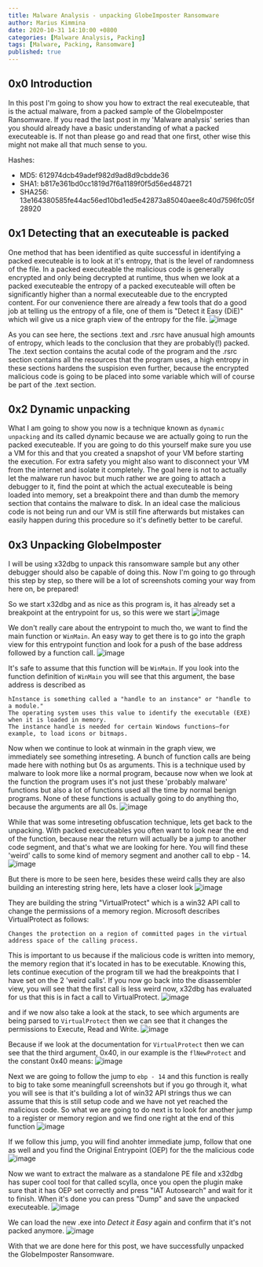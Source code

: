 ```yaml
---
title: Malware Analysis - unpacking GlobeImposter Ransomware
author: Marius Kimmina
date: 2020-10-31 14:10:00 +0800
categories: [Malware Analysis, Packing]
tags: [Malware, Packing, Ransomware]
published: true
---
```


## 0x0 Introduction
In this post I'm going to show you how to extract the real executeable, that is the actual malware, from a packed sample of the GlobeImposter Ransomware.
If you read the last post in my 'Malware analysis' series than you should already have a basic understanding of what a packed executeable is.
If not than please go and read that one first, other wise this might not make all that much sense to you.

Hashes:
* MD5: 612974dcb49adef982d9ad8d9cbdde36
* SHA1: b817e361bd0cc1819d7f6a1189f0f5d56ed48721
* SHA256: 13e164380585fe44ac56ed10bd1ed5e42873a85040aee8c40d7596fc05f28920

## 0x1 Detecting that an executeable is packed
One method that has been identified as quite successful in identifying a packed executeable is to look at it's entropy, that is the level of randomness of the file.
In a packed executeable the malicious code is generally encrypted and only being decrypted at runtime, thus when we look at a packed executeable the entropy of a
packed executeable will often be significantly higher than a normal executeable due to the encrypted content.
For our convenience there are already a few tools that do a good job at telling us the entropy of a file, one of them is "Detect it Easy (DiE)" which wil give us a
nice graph view of the entropy for  the file.
![image](/images/malware/globeImposter/entropy.png "entropy")

As you can see here, the sections .text and .rsrc have anusual high amounts of entropy, which leads to the conclusion that they are probably(!) packed.
The .text section contains the acutal code of the program and the .rsrc section contains all the resources that the program uses, a high entropy in these sections
hardens the suspision even further, because the encrypted malicious code is going to be placed into some variable which will of course be part of the .text section.


## 0x2 Dynamic unpacking
What I am going to show you now is a technique known as `dynamic unpacking` and its called dynamic because we are actually going to run the packed executeable.
If you are going to do this yourself make sure you use a VM for this and that you created a snapshot of your VM before starting the execution. For extra safety
you might also want to disconnect your VM from the internet and isolate it completely. The goal here is not to actually let the malware run havoc but much rather
we are going to attach a debugger to it, find the point at which the actual executeable is being loaded into memory, set a breakpoint there and than dumb the
memory section that contains the malware to disk. In an ideal case the malicious code is not being run and our VM is still fine afterwards but mistakes can
easily happen during this procedure so it's definetly better to be careful.

## 0x3 Unpacking GlobeImposter
I will be using x32dbg to unpack this ransomware sample but any other debugger should also be capable of doing this.
Now I'm going to go through this step by step, so there will be a lot of screenshots coming your way from here on, be prepared!

So we start x32dbg and as nice as this program is, it has already set a breakpoint at the entrypoint for us, so this were we start
![image](/images/malware/globeImposter/entrypoint.png "entrypoint")

We don't really care about the entrypoint to much tho, we want to find the main function or `WinMain`.
An easy way to get there is to go into the graph view for this entrypoint function and look for a push of the base address followed by a function call.
![image](/images/malware/globeImposter/find-winmain.png "winmain")

It's safe to assume that this function will be `WinMain`. If you look into the function definition of `WinMain` you will see that this argument, the base address is described as

```
hInstance is something called a "handle to an instance" or "handle to a module."
The operating system uses this value to identify the executable (EXE) when it is loaded in memory.
The instance handle is needed for certain Windows functions—for example, to load icons or bitmaps.
```

Now when we continue to look at winmain in the graph view, we immediately see something intreseting. A bunch of function calls are being made here with nothing but 0s as arguments.
This is a technique used by malware to look more like a normal program, because now when we look at the function the program uses it's not just these 'probably malware' functions but
also a lot of functions used all the time by normal benign programs. None of these functions is actually going to do anything tho, because the arguments are all 0s.
![image](/images/malware/globeImposter/useless-functions.png "useless functions")

While that was some intreseting obfuscation technique, lets get back to the unpacking. With packed executeables you often want to look near the end of the function, because near the return
will actually be a jump to another code segment, and that's what we are looking for here.
You will find these 'weird' calls to some kind of memory segment and another call to ebp - 14.
![image](/images/malware/globeImposter/weird-function-call.png "weird calls")

But there is more to be seen here, besides these weird calls they are also building an interesting string here, lets have a closer look
![image](/images/malware/globeImposter/virtualprotect-stack-string.png "VirtualProtect Stack String")

They are building the string "VirtualProtect" which is a win32 API call to change the permissions of a memory region. Microsoft describes VirtualProtect as follows:
```
Changes the protection on a region of committed pages in the virtual address space of the calling process.
```

This is important to us because if the malicious code is written into memory, the memory region that it's located in has to be executable.
Knowing this, lets continue execution of the program till we had the breakpoints that I have set on the 2 'weird calls'. If you now go back into
the disassembler view, you will see that the first call is less weird now, x32dbg has evaluated for us that this is in fact a call to VirtualProtect.
![image](/images/malware/globeImposter/virtualprotect-evaluated.png "VirtualProtect evaluated")

and if we now also take a look at the stack, to see which arguments are being parsed to `VirtualProtect` then we can see that it changes the permissions to Execute, Read and Write.
![image](/images/malware/globeImposter/virtualprotect-arguments.png "VirtualProtect arguments")

Because if we look at the documentation for `VirtualProtect` then we can see that the third argument, 0x40, in our example is the `flNewProtect` and the constant 0x40 means:
![image](/images/malware/globeImposter/virtualprotect-constants.png "VirtualProtect constants")

Next we are going to follow the jump to `ebp - 14` and this function is really to big to take some meaningfull screenshots but if you go through it, what you will see is that
it's building a lot of win32 API strings thus we can assume that this is still setup code and we have not yet reached the malicious code. So what we are going to do next is to
look for another jump to a register or memory region and we find one right at the end of this function
![image](/images/malware/globeImposter/jump-eax.png "jump eax")

If we follow this jump, you will find anohter immediate jump, follow that one as well and you find the Original Entrypoint (OEP) for the the malicious code
![image](/images/malware/globeImposter/oep.png "OEP")

Now we want to extract the malware as a standalone PE file and x32dbg has super cool tool for that called scylla, once you open the plugin make sure that it has OEP set correctly and press "IAT Autosearch" and wait for it to finish.
When it's done you can press "Dump" and save the unpacked executeable.
![image](/images/malware/globeImposter/scylla.png "scylla")

We can load the new .exe into *Detect it Easy* again and confirm that it's not packed anymore.
![image](/images/malware/globeImposter/unpacked.png "unpacked")

With that we are done here for this post, we have successfully unpacked the GlobeImposter Ransomware.

